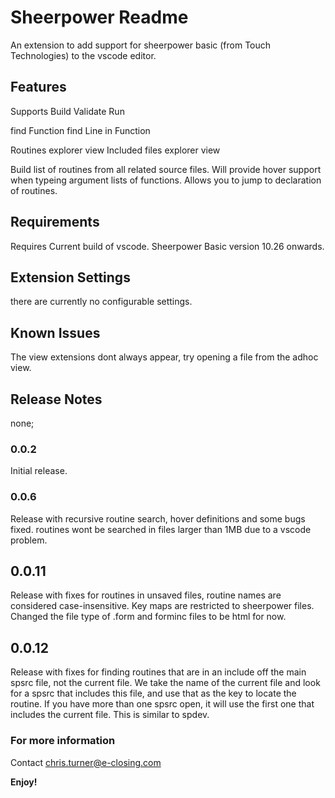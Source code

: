 # Sheerpower Readme

An extension to add support for sheerpower basic (from Touch Technologies) to the vscode editor.

## Features

Supports
Build
Validate
Run

find Function
find Line in Function

Routines explorer view
Included files explorer view

Build list of routines from all related source files. Will provide hover support when typeing argument lists of functions.
Allows you to jump to declaration of routines.

## Requirements

Requires Current build of vscode. Sheerpower Basic version 10.26 onwards.

## Extension Settings

there are currently no configurable settings.

## Known Issues

The view extensions dont always appear, try opening a file from the adhoc view.

## Release Notes

none;

### 0.0.2

Initial release.

### 0.0.6

Release with recursive routine search, hover definitions and some bugs fixed.
routines wont be searched in files larger than 1MB due to a vscode problem.

## 0.0.11

Release with fixes for routines in unsaved files, routine names are considered case-insensitive.
Key maps are restricted to sheerpower files.
Changed the file type of .form and forminc files to be html for now.

## 0.0.12

Release with fixes for finding routines that are in an include off the main spsrc file,
not the current file. We take the name of the current file and look for a spsrc that includes this file,
and use that as the key to locate the routine. If you have more than one spsrc open, it will use the 
first one that includes the current file. This is similar to spdev.

### For more information

Contact chris.turner@e-closing.com

**Enjoy!**